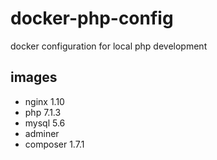 # docker-php-config
docker configuration for local php development

## images
* nginx 1.10
* php 7.1.3
* mysql 5.6
* adminer
* composer 1.7.1
